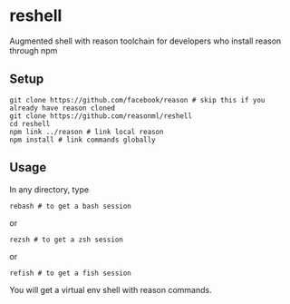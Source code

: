 # reshell

Augmented shell with reason toolchain for developers who install reason through npm 

## Setup

```
git clone https://github.com/facebook/reason # skip this if you already have reason cloned
git clone https://github.com/reasonml/reshell
cd reshell
npm link ../reason # link local reason 
npm install # link commands globally
```

## Usage
In any directory, type
```
rebash # to get a bash session
```
or 
```
rezsh # to get a zsh session
```
or 
```
refish # to get a fish session
```
You will get a virtual env shell with reason commands.



